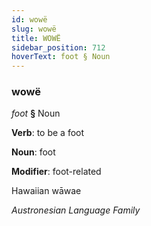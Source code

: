 ```yaml
---
id: wowë
slug: wowë
title: WOWË
sidebar_position: 712
hoverText: foot § Noun
---
```


### wowë

*foot* **§** Noun

**Verb**: to be a foot

**Noun**: foot

**Modifier**: foot-related

Hawaiian wāwae 

*Austronesian Language Family*